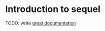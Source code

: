 # Introduction to sequel

TODO: write [great documentation](http://jacobian.org/writing/great-documentation/what-to-write/)
